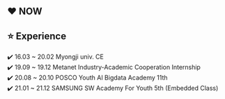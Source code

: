 ## :heart: NOW

## :star: Experience
:heavy_check_mark: 16.03 ~ 20.02 Myongji univ. CE  
:heavy_check_mark: 19.09 ~ 19.12 Metanet Industry-Academic Cooperation Internship  
:heavy_check_mark: 20.08 ~ 20.10 POSCO Youth AI Bigdata Academy 11th  
:heavy_check_mark: 21.01 ~ 21.12 SAMSUNG SW Academy For Youth 5th (Embedded Class)  

<!--## :telephone_receiver: CONTACT
[![Naver Badge](https://img.shields.io/badge/Naver-03C75A?style=flat-square&logo=Naver&logoColor=white&link=mailto:hureari@naver.com)](mailto:hureari@naver.com)
-->
